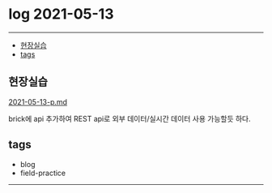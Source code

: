 # log 2021-05-13

--------------------------

- [현장실습](#현장실습)
- [tags](#tags)


## 현장실습

[2021-05-13-p.md](./2021-05-13-p.md)

brick에 api 추가하여 REST api로 외부 데이터/실시간 데이터 사용 가능할듯 하다.

## tags
- blog
- field-practice

--------------------------

